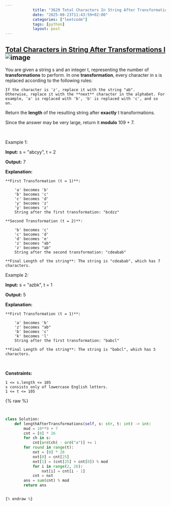 ```yaml
---
            title: "3629 Total Characters In String After Transformations I"
            date: "2025-08-23T11:43:59+02:00"
            categories: ["leetcode"]
            tags: [python]
            layout: post
---
```

            
## [Total Characters in String After Transformations I](https://leetcode.com/problems/total-characters-in-string-after-transformations-i) ![image](https://img.shields.io/badge/Difficulty-Medium-orange)

You are given a string s and an integer t, representing the number of **transformations** to perform. In one **transformation**, every character in s is replaced according to the following rules:

	If the character is 'z', replace it with the string "ab".
	Otherwise, replace it with the **next** character in the alphabet. For example, 'a' is replaced with 'b', 'b' is replaced with 'c', and so on.

Return the **length** of the resulting string after **exactly** t transformations.

Since the answer may be very large, return it **modulo** 109 + 7.

 

Example 1:

**Input:** s = "abcyy", t = 2

**Output:** 7

**Explanation:**

	**First Transformation (t = 1)**:

		'a' becomes 'b'
		'b' becomes 'c'
		'c' becomes 'd'
		'y' becomes 'z'
		'y' becomes 'z'
		String after the first transformation: "bcdzz"

	**Second Transformation (t = 2)**:

		'b' becomes 'c'
		'c' becomes 'd'
		'd' becomes 'e'
		'z' becomes "ab"
		'z' becomes "ab"
		String after the second transformation: "cdeabab"

	**Final Length of the string**: The string is "cdeabab", which has 7 characters.

Example 2:

**Input:** s = "azbk", t = 1

**Output:** 5

**Explanation:**

	**First Transformation (t = 1)**:

		'a' becomes 'b'
		'z' becomes "ab"
		'b' becomes 'c'
		'k' becomes 'l'
		String after the first transformation: "babcl"

	**Final Length of the string**: The string is "babcl", which has 5 characters.

 

**Constraints:**

	1 <= s.length <= 105
	s consists only of lowercase English letters.
	1 <= t <= 105

{% raw %}


```python


class Solution:
    def lengthAfterTransformations(self, s: str, t: int) -> int:
        mod = 10**9 + 7
        cnt = [0] * 26
        for ch in s:
            cnt[ord(ch) - ord("a")] += 1
        for round in range(t):
            nxt = [0] * 26
            nxt[0] = cnt[25]
            nxt[1] = (cnt[25] + cnt[0]) % mod
            for i in range(2, 26):
                nxt[i] = cnt[i - 1]
            cnt = nxt
        ans = sum(cnt) % mod
        return ans


{% endraw %}
```

